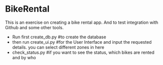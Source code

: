 # BikeRental
This is an exercise on creating a bike rental app.
And to test integration with Github and some other tools.
- Run first create_db.py    #to create the database
- then run create_ui.py     #for the User Interface and input the requested details. you can select different zones in here
- check_status.py           #if you want to see the status, which bikes are rented and by who
